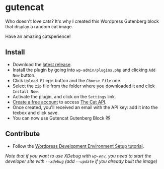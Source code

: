 # gutencat
Who doesn't love cats? It's why I created this Wordpress Gutenberg block that display a random cat image.

Have an amazing catsperience!

## Install
- Download the [latest release](https://github.com/fharper/gutencat/releases).
- Install the plugin by going into `wp-admin/plugins.php` and clicking `Add New` button.
- Click `Upload Plugin` button and the `Choose File` one.
- Select the `zip` file from the folder where you downloaded it and click `Install Now`.
- Activate the plugin, and click on the `Settings` link.
- [Create a free account](https://thecatapi.com/signup) to access [The Cat API](https://thecatapi.com/).
- Once created, you'll received an email with the API key: add it into the texbox and click save.
- You can now use Gutencat Gutenberg Block 😻

## Contribute
- Follow the [Wordpress Development Environment Setup tutorial](https://developer.wordpress.org/block-editor/handbook/tutorials/devenv/).

*Note that if you want to use XDebug with `wp-env`, you need to start the developer site with `--xdebug` (add `--update` if you already built the image)*
